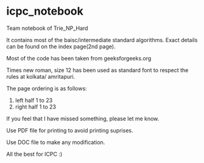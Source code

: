 # icpc_notebook
Team notebook of Trie_NP_Hard

It contains most of the baisc/intermediate standard algorithms. Exact details can be found on the index page(2nd page).

Most of the code has been taken from geeksforgeeks.org

Times new roman, size 12 has been used as standard font to respect the rules at kolkata/ amritapuri.

The page ordering is as follows:

1. left half 1 to 23
2. right half 1 to 23

If you feel that I have missed something, please let me know.

Use PDF file for printing to avoid printing suprises.

Use DOC file to make any modification.

All the best for ICPC :)
